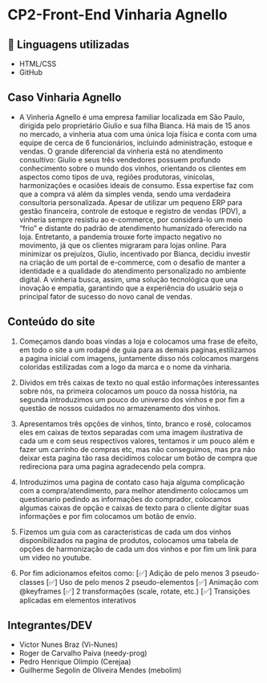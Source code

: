 # CP2-Front-End Vinharia Agnello

## 🚀 Linguagens utilizadas
 - HTML/CSS
 - GitHub

## Caso Vinharia Agnello
 - A Vinheria Agnello é uma empresa familiar localizada em São Paulo, dirigida pelo proprietário Giulio e sua filha Bianca. Há mais de 15 anos no mercado, a vinheria atua com uma única loja física e conta com uma equipe de cerca de 6 funcionários, incluindo administração, estoque e vendas.
 O grande diferencial da vinheria está no atendimento consultivo: Giulio e seus três vendedores possuem profundo conhecimento sobre o mundo dos vinhos, orientando os clientes em aspectos como tipos de uva, regiões produtoras, vinícolas, harmonizações e ocasiões ideais de consumo. Essa expertise faz com que a compra vá além da simples venda, sendo uma verdadeira consultoria personalizada.
 Apesar de utilizar um pequeno ERP para gestão financeira, controle de estoque e registro de vendas (PDV), a vinheria sempre resistiu ao e-commerce, por considerá-lo um meio “frio” e distante do padrão de atendimento humanizado oferecido na loja.
 Entretanto, a pandemia trouxe forte impacto negativo no movimento, já que os clientes migraram para lojas online. Para minimizar os prejuízos, Giulio, incentivado por Bianca, decidiu investir na criação de um portal de e-commerce, com o desafio de manter a identidade e a qualidade do atendimento personalizado no ambiente digital.
 A vinheria busca, assim, uma solução tecnológica que una inovação e empatia, garantindo que a experiência do usuário seja o principal fator de sucesso do novo canal de vendas.

## Conteúdo do site

 1. Começamos dando boas vindas a loja e colocamos uma frase de efeito, em todo o site a um rodapé de guia para as demais paginas,estilizamos a pagina inicial com imagens, juntamente disso nós colocamos margens coloridas estilizadas com a logo da marca e o nome da vinharia.

 2. Dividos em três caixas de texto no qual estão informações interessantes sobre nós, na primeira colocamos um pouco da nossa história, na segunda introduzimos um pouco do universo dos vinhos e por fim a questão de nossos cuidados no armazenamento dos vinhos.

 3. Apresentamos três opções de vinhos, tinto, branco e rosé, colocamos eles em caixas de textos separadas com uma imagem ilustrativa de cada um e com seus respectivos valores, tentamos ir um pouco além e fazer um carrinho de compras etc, mas não conseguimos, mas pra não deixar esta pagina tão rasa decidimos colocar um botão de compra que redireciona para uma pagina agradecendo pela compra.

 4. Introduzimos uma pagina de contato caso haja alguma complicação com a compra/atendimento, para melhor atendimento colocamos um questionario pedindo as informações do comprador, colocamos algumas caixas de opção e caixas de texto para o cliente digitar suas informações e por fim colocamos um botão de envio.

 5. Fizemos um guia com as caracteristicas de cada um dos vinhos disponibilizados na pagina de produtos, colocamos uma tabela de opções de harmonização de cada um dos vinhos e por fim um link para um video no youtube.

 6. Por fim adicionamos efeitos como:
[✅] Adição de pelo menos 3 pseudo-classes
[✅] Uso de pelo menos 2 pseudo-elementos
[✅] Animação com @keyframes
[✅] 2 transformações (scale, rotate, etc.)
[✅] Transições aplicadas em elementos interativos

## Integrantes/DEV
 
 - Victor Nunes Braz (Vi-Nunes)
 - Roger de Carvalho Paiva (needy-prog)
 - Pedro Henrique Olimpio (Cerejaa)
 - Guilherme Segolin de Oliveira Mendes (mebolim)

